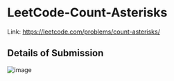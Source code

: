 # LeetCode-Count-Asterisks
Link: https://leetcode.com/problems/count-asterisks/
## Details of Submission
![image](https://user-images.githubusercontent.com/51401355/214590540-7c58ecf5-9717-4184-8745-19c8e6f5298b.png)
